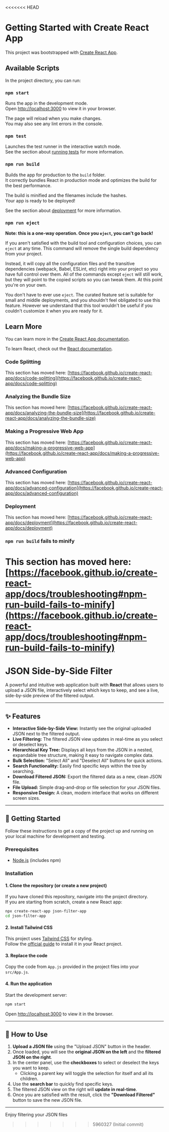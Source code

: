<<<<<<< HEAD
# Getting Started with Create React App

This project was bootstrapped with [Create React App](https://github.com/facebook/create-react-app).

## Available Scripts

In the project directory, you can run:

### `npm start`

Runs the app in the development mode.\
Open [http://localhost:3000](http://localhost:3000) to view it in your browser.

The page will reload when you make changes.\
You may also see any lint errors in the console.

### `npm test`

Launches the test runner in the interactive watch mode.\
See the section about [running tests](https://facebook.github.io/create-react-app/docs/running-tests) for more information.

### `npm run build`

Builds the app for production to the `build` folder.\
It correctly bundles React in production mode and optimizes the build for the best performance.

The build is minified and the filenames include the hashes.\
Your app is ready to be deployed!

See the section about [deployment](https://facebook.github.io/create-react-app/docs/deployment) for more information.

### `npm run eject`

**Note: this is a one-way operation. Once you `eject`, you can't go back!**

If you aren't satisfied with the build tool and configuration choices, you can `eject` at any time. This command will remove the single build dependency from your project.

Instead, it will copy all the configuration files and the transitive dependencies (webpack, Babel, ESLint, etc) right into your project so you have full control over them. All of the commands except `eject` will still work, but they will point to the copied scripts so you can tweak them. At this point you're on your own.

You don't have to ever use `eject`. The curated feature set is suitable for small and middle deployments, and you shouldn't feel obligated to use this feature. However we understand that this tool wouldn't be useful if you couldn't customize it when you are ready for it.

## Learn More

You can learn more in the [Create React App documentation](https://facebook.github.io/create-react-app/docs/getting-started).

To learn React, check out the [React documentation](https://reactjs.org/).

### Code Splitting

This section has moved here: [https://facebook.github.io/create-react-app/docs/code-splitting](https://facebook.github.io/create-react-app/docs/code-splitting)

### Analyzing the Bundle Size

This section has moved here: [https://facebook.github.io/create-react-app/docs/analyzing-the-bundle-size](https://facebook.github.io/create-react-app/docs/analyzing-the-bundle-size)

### Making a Progressive Web App

This section has moved here: [https://facebook.github.io/create-react-app/docs/making-a-progressive-web-app](https://facebook.github.io/create-react-app/docs/making-a-progressive-web-app)

### Advanced Configuration

This section has moved here: [https://facebook.github.io/create-react-app/docs/advanced-configuration](https://facebook.github.io/create-react-app/docs/advanced-configuration)

### Deployment

This section has moved here: [https://facebook.github.io/create-react-app/docs/deployment](https://facebook.github.io/create-react-app/docs/deployment)

### `npm run build` fails to minify

This section has moved here: [https://facebook.github.io/create-react-app/docs/troubleshooting#npm-run-build-fails-to-minify](https://facebook.github.io/create-react-app/docs/troubleshooting#npm-run-build-fails-to-minify)
=======
# JSON Side-by-Side Filter

A powerful and intuitive web application built with **React** that allows users to upload a JSON file, interactively select which keys to keep, and see a live, side-by-side preview of the filtered output.

---

## ✨ Features

- **Interactive Side-by-Side View:** Instantly see the original uploaded JSON next to the filtered output.
- **Live Filtering:** The filtered JSON view updates in real-time as you select or deselect keys.
- **Hierarchical Key Tree:** Displays all keys from the JSON in a nested, expandable tree structure, making it easy to navigate complex data.
- **Bulk Selection:** "Select All" and "Deselect All" buttons for quick actions.
- **Search Functionality:** Easily find specific keys within the tree by searching.
- **Download Filtered JSON:** Export the filtered data as a new, clean JSON file.
- **File Upload:** Simple drag-and-drop or file selection for your JSON files.
- **Responsive Design:** A clean, modern interface that works on different screen sizes.

---

## 🚀 Getting Started

Follow these instructions to get a copy of the project up and running on your local machine for development and testing.

### Prerequisites

- [Node.js](https://nodejs.org/) (includes npm)

### Installation

#### 1. Clone the repository (or create a new project)

If you have cloned this repository, navigate into the project directory.  
If you are starting from scratch, create a new React app:

```bash
npx create-react-app json-filter-app
cd json-filter-app
```

#### 2. Install Tailwind CSS

This project uses [Tailwind CSS](https://tailwindcss.com/) for styling.  
Follow the [official guide](https://tailwindcss.com/docs/guides/create-react-app) to install it in your React project.

#### 3. Replace the code

Copy the code from `App.js` provided in the project files into your `src/App.js`.

#### 4. Run the application

Start the development server:

```bash
npm start
```

Open [http://localhost:3000](http://localhost:3000) to view it in the browser.

---

## 📝 How to Use

1. **Upload a JSON file** using the "Upload JSON" button in the header.
2. Once loaded, you will see the **original JSON on the left** and the **filtered JSON on the right**.
3. In the center panel, use the **checkboxes** to select or deselect the keys you want to keep.
    - Clicking a parent key will toggle the selection for itself and all its children.
4. Use the **search bar** to quickly find specific keys.
5. The filtered JSON view on the right will **update in real-time**.
6. Once you are satisfied with the result, click the **"Download Filtered"** button to save the new JSON file.

---

Enjoy filtering your JSON files
>>>>>>> 5960327 (Initial commit)
